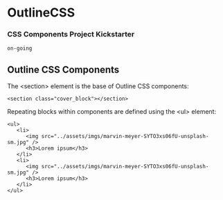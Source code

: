 # OutlineCSS
### CSS Components Project Kickstarter

`on-going`


## Outline CSS Components

The &lt;section&gt; element is the base of Outline CSS components:

```<section class="cover_block"></section>```

Repeating blocks within components are defined using the &lt;ul&gt; element:

```
<ul>
   <li>
      <img src="../assets/imgs/marvin-meyer-SYTO3xs06fU-unsplash-sm.jpg" />
      <h3>Lorem ipsum</h3>
   </li>
   <li>
      <img src="../assets/imgs/marvin-meyer-SYTO3xs06fU-unsplash-sm.jpg" />
      <h3>Lorem ipsum</h3>
   </li>
</ul>
```
